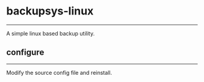 # backupsys-linux
___
A simple linux based backup utility.

## configure
___
Modify the source config file and reinstall.
